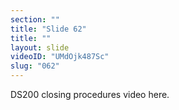 ```yaml
---
section: ""
title: "Slide 62"
title: ""
layout: slide
videoID: "UMdOjk487Sc"
slug: "062"
---
```


DS200 closing procedures video here.

